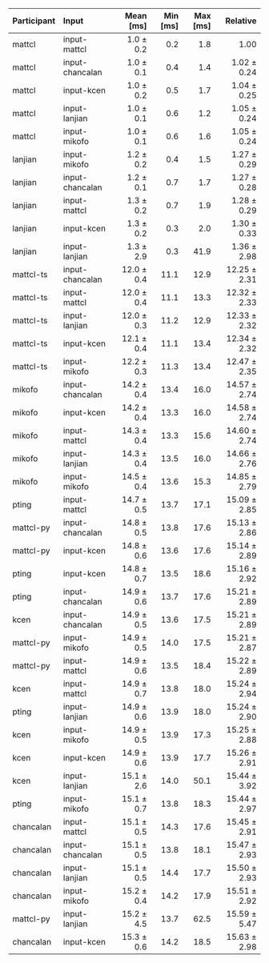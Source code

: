 | Participant | Input | Mean [ms] | Min [ms] | Max [ms] | Relative |
|:---|:---|---:|---:|---:|---:|
| mattcl | input-mattcl | 1.0 ± 0.2 | 0.2 | 1.8 | 1.00 |
| mattcl | input-chancalan | 1.0 ± 0.1 | 0.4 | 1.4 | 1.02 ± 0.24 |
| mattcl | input-kcen | 1.0 ± 0.2 | 0.5 | 1.7 | 1.04 ± 0.25 |
| mattcl | input-lanjian | 1.0 ± 0.1 | 0.6 | 1.2 | 1.05 ± 0.24 |
| mattcl | input-mikofo | 1.0 ± 0.1 | 0.6 | 1.6 | 1.05 ± 0.24 |
| lanjian | input-mikofo | 1.2 ± 0.2 | 0.4 | 1.5 | 1.27 ± 0.29 |
| lanjian | input-chancalan | 1.2 ± 0.1 | 0.7 | 1.7 | 1.27 ± 0.28 |
| lanjian | input-mattcl | 1.3 ± 0.2 | 0.7 | 1.9 | 1.28 ± 0.29 |
| lanjian | input-kcen | 1.3 ± 0.2 | 0.3 | 2.0 | 1.30 ± 0.33 |
| lanjian | input-lanjian | 1.3 ± 2.9 | 0.3 | 41.9 | 1.36 ± 2.98 |
| mattcl-ts | input-chancalan | 12.0 ± 0.4 | 11.1 | 12.9 | 12.25 ± 2.31 |
| mattcl-ts | input-mattcl | 12.0 ± 0.4 | 11.1 | 13.3 | 12.32 ± 2.33 |
| mattcl-ts | input-lanjian | 12.0 ± 0.3 | 11.2 | 12.9 | 12.33 ± 2.32 |
| mattcl-ts | input-kcen | 12.1 ± 0.4 | 11.1 | 13.4 | 12.34 ± 2.32 |
| mattcl-ts | input-mikofo | 12.2 ± 0.3 | 11.3 | 13.4 | 12.47 ± 2.35 |
| mikofo | input-chancalan | 14.2 ± 0.4 | 13.4 | 16.0 | 14.57 ± 2.74 |
| mikofo | input-kcen | 14.2 ± 0.4 | 13.3 | 16.0 | 14.58 ± 2.74 |
| mikofo | input-mattcl | 14.3 ± 0.4 | 13.3 | 15.6 | 14.60 ± 2.74 |
| mikofo | input-lanjian | 14.3 ± 0.4 | 13.5 | 16.0 | 14.66 ± 2.76 |
| mikofo | input-mikofo | 14.5 ± 0.4 | 13.6 | 15.3 | 14.85 ± 2.79 |
| pting | input-mattcl | 14.7 ± 0.5 | 13.7 | 17.1 | 15.09 ± 2.85 |
| mattcl-py | input-chancalan | 14.8 ± 0.5 | 13.8 | 17.6 | 15.13 ± 2.86 |
| mattcl-py | input-kcen | 14.8 ± 0.6 | 13.6 | 17.6 | 15.14 ± 2.89 |
| pting | input-kcen | 14.8 ± 0.7 | 13.5 | 18.6 | 15.16 ± 2.92 |
| pting | input-chancalan | 14.9 ± 0.6 | 13.7 | 17.6 | 15.21 ± 2.89 |
| kcen | input-chancalan | 14.9 ± 0.5 | 13.6 | 17.5 | 15.21 ± 2.89 |
| mattcl-py | input-mikofo | 14.9 ± 0.5 | 14.0 | 17.5 | 15.21 ± 2.87 |
| mattcl-py | input-mattcl | 14.9 ± 0.6 | 13.5 | 18.4 | 15.22 ± 2.89 |
| kcen | input-mattcl | 14.9 ± 0.7 | 13.8 | 18.0 | 15.24 ± 2.94 |
| pting | input-lanjian | 14.9 ± 0.6 | 13.9 | 18.0 | 15.24 ± 2.90 |
| kcen | input-mikofo | 14.9 ± 0.5 | 13.9 | 17.3 | 15.25 ± 2.88 |
| kcen | input-kcen | 14.9 ± 0.6 | 13.9 | 17.7 | 15.26 ± 2.91 |
| kcen | input-lanjian | 15.1 ± 2.6 | 14.0 | 50.1 | 15.44 ± 3.92 |
| pting | input-mikofo | 15.1 ± 0.7 | 13.8 | 18.3 | 15.44 ± 2.97 |
| chancalan | input-mattcl | 15.1 ± 0.5 | 14.3 | 17.6 | 15.45 ± 2.91 |
| chancalan | input-chancalan | 15.1 ± 0.5 | 13.8 | 18.1 | 15.47 ± 2.93 |
| chancalan | input-lanjian | 15.1 ± 0.5 | 14.4 | 17.7 | 15.50 ± 2.93 |
| chancalan | input-mikofo | 15.2 ± 0.4 | 14.2 | 17.9 | 15.51 ± 2.92 |
| mattcl-py | input-lanjian | 15.2 ± 4.5 | 13.7 | 62.5 | 15.59 ± 5.47 |
| chancalan | input-kcen | 15.3 ± 0.6 | 14.2 | 18.5 | 15.63 ± 2.98 |
